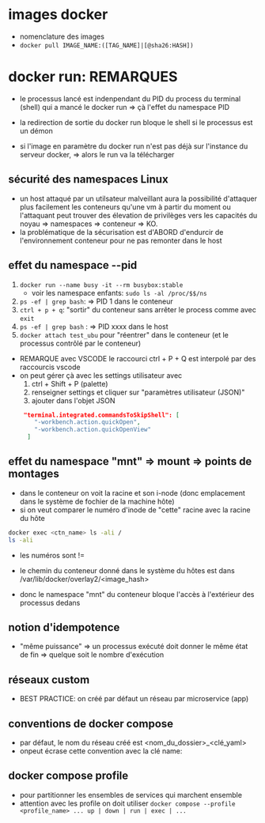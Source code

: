 # images docker

* nomenclature des images
* `docker pull IMAGE_NAME:([TAG_NAME]|[@sha26:HASH])`

# docker run: REMARQUES

* le processus lancé est indenpendant du PID du process du terminal (shell) qui a mancé le docker run => çà l'effet du namespace PID
* la redirection de sortie du docker run bloque le shell si le processus est un démon

* si l'image en paramètre du docker run n'est pas déjà sur l'instance du serveur docker,
  => alors le run va la télécharger


## sécurité des namespaces Linux

   * un host attaqué par un utilsateur malveillant aura la possibilité d'attaquer plus facilement les conteneurs qu'une vm à partir du moment ou l'attaquant peut trouver des élevation de privilèges vers les capacités du noyau
   => namespaces => conteneur => KO.
   * la problématique de la sécurisation est d'ABORD d'endurcir de l'environnement conteneur pour ne pas remonter dans le host 

## effet du namespace --pid

1. `docker run --name busy -it --rm busybox:stable`
   * voir les namespace enfants: `sudo ls -al /proc/$$/ns`
2. `ps -ef | grep bash`: => PID 1 dans le conteneur
3. `ctrl + p + q`: "sortir" du conteneur sans arrêter le process comme avec `exit`
4. `ps -ef | grep bash` : => PID xxxx dans le host
5. `docker attach test_ubu` pour "réentrer" dans le conteneur (et le processus contrôlé par le conteneur)  

* REMARQUE avec VSCODE le raccourci ctrl + P + Q est interpolé par des raccourcis vscode
* on peut gérer çà avec les settings utilisateur avec 
  1. ctrl + Shift + P (palette)
  2. renseigner settings et cliquer sur "paramètres utilisateur (JSON)"
  3. ajouter dans l'objet JSON
  ```json
   "terminal.integrated.commandsToSkipShell": [
      "-workbench.action.quickOpen",
      "-workbench.action.quickOpenView"
    ]
  ```

## effet du namespace "mnt" => mount => points de montages

* dans le conteneur on voit la racine et son i-node (donc emplacement dans le système de fochier de la machine hôte)
* si on veut comparer le numéro d'inode de "cette" racine avec la racine du hôte

```bash
docker exec <ctn_name> ls -ali /
ls -ali
```  
* les numéros sont !=
* le chemin du conteneur donné dans le système du hôtes est dans /var/lib/docker/overlay2/<image_hash>

* donc le namespace "mnt" du conteneur bloque l'accès à l'extérieur des processus dedans 

## notion d'idempotence

* "même puissance" => un processus exécuté doit donner le même état de fin
  => quelque soit le nombre d'exécution


## réseaux custom
 * BEST PRACTICE: on créé par défaut un réseau par microservice (app)


## conventions de docker compose

 * par défaut, le nom du réseau créé est <nom_du_dossier>_<clé_yaml>
 * onpeut écrase cette convention avec la clé name:

## docker compose profile

* pour partitionner les ensembles de services qui marchent ensemble
* attention avec les profile on doit utiliser
`docker compose --profile <profile_name> ... up | down | run | exec | ...`

